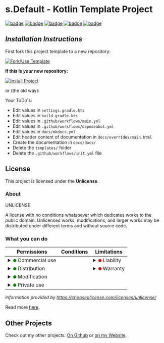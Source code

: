 # s.Default - Kotlin Template Project
[![badge](https://img.shields.io/badge/license-UNLICENSE-orange)](https://github.com/scolastico-dev/s.Default/blob/main/LICENSE)
[![badge](https://img.shields.io/github/languages/code-size/scolastico-dev/s.Default)](https://github.com/scolastico-dev/s.Default/graphs/contributors)
[![badge](https://img.shields.io/github/issues/scolastico-dev/s.Default)](https://github.com/scolastico-dev/s.Default/issues)
[![badge](https://img.shields.io/github/v/tag/scolastico-dev/s.Default?label=version)](https://github.com/scolastico-dev/s.Default/releases)
[![badge](https://github.com/scolastico-dev/s.Default/actions/workflows/main.yml/badge.svg)](https://github.com/scolastico-dev/s.Default/actions)

## *Installation Instructions*
First fork this project template to a new repository:

[![Fork/Use Template](https://img.shields.io/badge/Click%20to-fork%2Fuse%20template-brightgreen)](https://github.com/scolastico-dev/s.Default/generate)

**If this is _your_ new repository:**

[![Install Project](https://img.shields.io/badge/Click%20To-Install%20Project-brightgreen)](templates/project-settings.env)

or (the old way):

Your ToDo's:
- Edit values in `settings.gradle.kts`
- Edit values in `build.gradle.kts`
- Edit values in `.github/workflows/main.yml`
- Edit values in `.github/workflows/depndeabot.yml`
- Edit values in `docs/mkdocs.yml`
- Edit header content of documentation in `docs/overrides/main.html`
- Create the documentation in `docs/docs/`
- Delete the `templates/` folder
- Delete the `.github/workflows/init.yml` file

## License
This project is licensed under the **Unlicense**.

### About
UNLICENSE

A license with no conditions whatsoever which dedicates works to the public domain. Unlicensed works, modifications, and larger works may be distributed under different terms and without source code.

### What you can do
| Permissions                                                                                                                                                                                                                                     | Conditions                                                                                                                                                                                                                                                                                                                                                                                                             | Limitations                                                                                                                                                                                                                                                                                                                                  |
|-------------------------------------------------------------------------------------------------------------------------------------------------------------------------------------------------------------------------------------------------|------------------------------------------------------------------------------------------------------------------------------------------------------------------------------------------------------------------------------------------------------------------------------------------------------------------------------------------------------------------------------------------------------------------------|----------------------------------------------------------------------------------------------------------------------------------------------------------------------------------------------------------------------------------------------------------------------------------------------------------------------------------------------|
| <details><summary><svg width="10" height="10" xmlns="http://www.w3.org/2000/svg"><circle cx="5" cy="5" r="5" fill="green"/></svg> Commercial use</summary>The licensed material and derivatives may be used for commercial purposes.</details>  |                                                                                                                                                                                                                                                                                                                                                                                                                        | <details><summary><svg width="10" height="10" xmlns="http://www.w3.org/2000/svg"><circle cx="5" cy="5" r="5" fill="red"/></svg> Liability</summary>This license includes a limitation of liability.</details>                                                                                                                                |
| <details><summary><svg width="10" height="10" xmlns="http://www.w3.org/2000/svg"><circle cx="5" cy="5" r="5" fill="green"/></svg> Distribution</summary>The licensed material may be distributed.</details>                                     |                                                                                                                                                                                                                                                                                                                                                                                                                        | <details><summary><svg width="10" height="10" xmlns="http://www.w3.org/2000/svg"><circle cx="5" cy="5" r="5" fill="red"/></svg> Warranty</summary>This license explicitly states that it does NOT provide any warranty.</details>                                                                                                            |
| <details><summary><svg width="10" height="10" xmlns="http://www.w3.org/2000/svg"><circle cx="5" cy="5" r="5" fill="green"/></svg> Modification</summary>The licensed material may be modified.</details>                                        |                                                                                                                                                                                                                                                                                                                                                                                                                        |                                                                                                                                                                                                                                                                                                                                              |
| <details><summary><svg width="10" height="10" xmlns="http://www.w3.org/2000/svg"><circle cx="5" cy="5" r="5" fill="green"/></svg> Private use</summary>The licensed material may be used and modified in private.</details>                     |                                                                                                                                                                                                                                                                                                                                                                                                                        |                                                                                                                                                                                                                                                                                                                                              |

*Information provided by https://choosealicense.com/licenses/unlicense/*

Read more [here](LICENSE).

## Other Projects
Check out my other projects: [On Github](https://github.com/scolastico/) or [on my Website](https://scolasti.co/).

